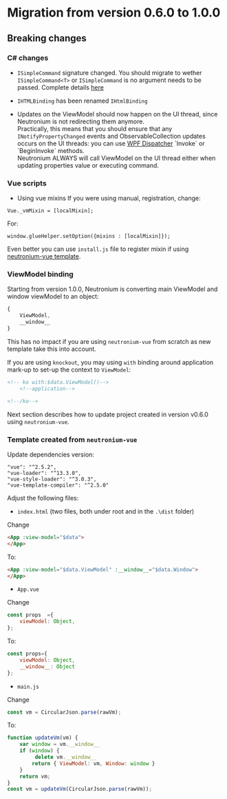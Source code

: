 # Migration from version 0.6.0 to 1.0.0

## Breaking changes
### C# changes
* `ISimpleCommand` signature changed. You should migrate to wether `ISimpleCommand<T>` or `ISimpleCommand` is no argument needs to be passed. Complete details [here](./MVVMComponents.md)

* `IHTMLBinding` has been renamed `IHtmlBinding`

* Updates on the ViewModel should now happen on the UI thread, since Neutronium is not redirecting them anymore.<br>
Practically, this means that you should ensure that any `INotifyPropertyChanged` events and ObservableCollection updates occurs on the UI threads:
you can use [WPF Dispatcher](https://msdn.microsoft.com/en-us/library/system.windows.threading.dispatcher(v=vs.110).aspx) `Invoke` or `BeginInvoke` methods.<br>
Neutronium ALWAYS will call ViewModel on the UI thread either when updating properties value or executing command. 

### Vue scripts

* Using vue mixins
If you were using manual, registration, change:
```
Vue._vmMixin = [localMixin];
```

For:
```
window.glueHelper.setOption({mixins : [localMixin]});
```

Even better you can use `install.js` file to register mixin if using [neutronium-vue template](../articles/large-project.html#installjs-file).

### ViewModel binding

Starting from version 1.0.0, Neutronium is converting main ViewModel and window viewModel to an object:
```javascript
{
    ViewModel,
    __window__
}
```
This has no impact if you are using `neutronium-vue` from scratch as new template take this into account.

If you are using `knockout`, you may using `with` binding around application mark-up to set-up the context to `ViewModel`:
```HTML
<!-- ko with:$data.ViewModel()-->
    <!--application-->

<!--/ko-->
``` 

Next section describes how to update project created in version v0.6.0 using `neutronium-vue`.

### Template created from `neutronium-vue`

Update dependencies version:

    "vue": "^2.5.2",
    "vue-loader": "^13.3.0",
    "vue-style-loader": "^3.0.3",
    "vue-template-compiler": "^2.5.0"

Adjust the following files:
* `index.html` (two files, both under root and in the `.\dist` folder)

Change
```HTML
<App :view-model="$data">
</App>
```
To:
```HTML
<App :view-model="$data.ViewModel" :__window__="$data.Window">
</App>
```

* `App.vue`

Change
```javascript
const props  ={
    viewModel: Object,
};
```
To:
```javascript
const props={
    viewModel: Object,
    __window__: Object
};
```
* `main.js`

Change
```javascript
const vm = CircularJson.parse(rawVm);
```
To:
```javascript
function updateVm(vm) {
    var window = vm.__window__
    if (window) {
         delete vm.__window__
        return { ViewModel: vm, Window: window }
    }
    return vm;
}
const vm = updateVm(CircularJson.parse(rawVm));
```


